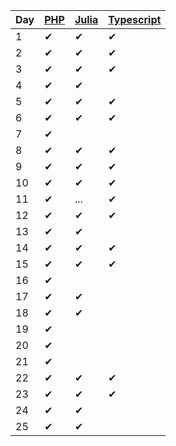 | Day | [PHP](php/src/Aoc/Days) | [Julia](julia/src) | [Typescript](typescript/src/days) |
| --- | --- | ----- | ----- |
| 1   | ✔ | ✔ | ✔ |
| 2   | ✔ | ✔ | ✔ |
| 3   | ✔ | ✔ | ✔ |
| 4   | ✔ | ✔ |   |
| 5   | ✔ | ✔ | ✔ |
| 6   | ✔ | ✔ | ✔ |
| 7   | ✔ |   |   |
| 8   | ✔ | ✔ | ✔ |
| 9   | ✔ | ✔ | ✔ |
| 10   | ✔ | ✔ | ✔ |
| 11   | ✔ | ...  | ✔ |
| 12   | ✔ | ✔ | ✔ |
| 13   | ✔ | ✔ |  |
| 14   | ✔ | ✔ | ✔ |
| 15   | ✔ | ✔  | ✔ |
| 16   | ✔ |   |  |
| 17   | ✔ | ✔ |  |
| 18   | ✔ | ✔ |  |
| 19   | ✔ |   |  |
| 20   | ✔ |   |  |
| 21   | ✔ |   |  |
| 22   | ✔ | ✔ | ✔ |
| 23   | ✔ | ✔ | ✔ |
| 24   | ✔ | ✔ |  |
| 25   | ✔ | ✔ |  |
